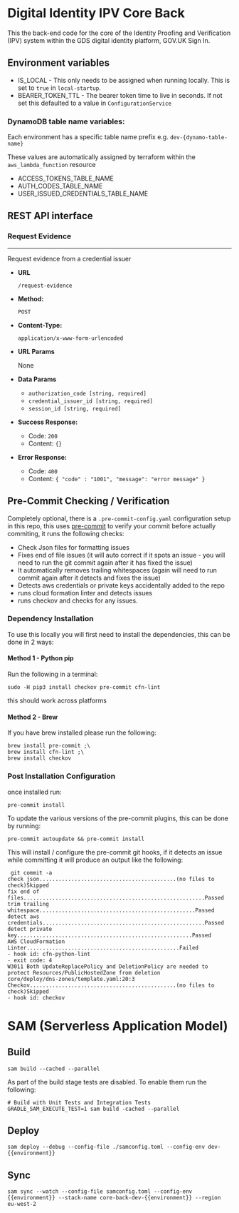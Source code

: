 # Digital Identity IPV Core Back

This the back-end code for the core of the Identity Proofing and Verification (IPV) system within the GDS digital identity platform, GOV.UK Sign In.

## Environment variables

* IS_LOCAL - This only needs to be assigned when running locally. This is set to `true` in `local-startup`.
* BEARER_TOKEN_TTL - The bearer token time to live in seconds. If not set this defaulted to a value in `ConfigurationService`
### DynamoDB table name variables:
Each environment has a specific table name prefix e.g. `dev-{dynamo-table-name}`

These values are automatically assigned by terraform within the `aws_lambda_function` resource
* ACCESS_TOKENS_TABLE_NAME
* AUTH_CODES_TABLE_NAME
* USER_ISSUED_CREDENTIALS_TABLE_NAME


## REST API interface

### Request Evidence
<hr/>
Request evidence from a credential issuer

* **URL**

  `/request-evidence`

* **Method:**

  `POST`

* **Content-Type:**

    `application/x-www-form-urlencoded`

* **URL Params**

   None

* **Data Params**

  * `authorization_code [string, required]`
  * `credential_issuer_id [string, required]`
  * `session_id [string, required]`


* **Success Response:**

  * Code: `200`
  * Content: `{}`

* **Error Response:**

  * Code: `400`
  * Content: `{ "code" : "1001", "message": "error message" }`



## Pre-Commit Checking / Verification

Completely optional, there is a `.pre-commit-config.yaml` configuration setup in this repo, this uses [pre-commit](https://pre-commit.com/) to verify your commit before actually commiting, it runs the following checks:

* Check Json files for formatting issues
* Fixes end of file issues (it will auto correct if it spots an issue - you will need to run the git commit again after it has fixed the issue)
* It automatically removes trailing whitespaces (again will need to run commit again after it detects and fixes the issue)
* Detects aws credentials or private keys accidentally added to the repo
* runs cloud formation linter and detects issues
* runs checkov and checks for any issues.


### Dependency Installation
To use this locally you will first need to install the dependencies, this can be done in 2 ways:

#### Method 1 - Python pip

Run the following in a terminal:

```
sudo -H pip3 install checkov pre-commit cfn-lint
```

this should work across platforms

#### Method 2 - Brew

If you have brew installed please run the following:

```
brew install pre-commit ;\
brew install cfn-lint ;\
brew install checkov
```

### Post Installation Configuration
once installed run:
```
pre-commit install
```

To update the various versions of the pre-commit plugins, this can be done by running:

```
pre-commit autoupdate && pre-commit install
```

This will install / configure the pre-commit git hooks,  if it detects an issue while committing it will produce an output like the following:

```
 git commit -a
check json...........................................(no files to check)Skipped
fix end of files.........................................................Passed
trim trailing whitespace.................................................Passed
detect aws credentials...................................................Passed
detect private key.......................................................Passed
AWS CloudFormation Linter................................................Failed
- hook id: cfn-python-lint
- exit code: 4
W3011 Both UpdateReplacePolicy and DeletionPolicy are needed to protect Resources/PublicHostedZone from deletion
core/deploy/dns-zones/template.yaml:20:3
Checkov..............................................(no files to check)Skipped
- hook id: checkov
```

# SAM (Serverless Application Model)

## Build
```
sam build --cached --parallel
```

As part of the build stage tests are disabled. To enable them run the following:
```
# Build with Unit Tests and Integration Tests
GRADLE_SAM_EXECUTE_TEST=1 sam build -cached --parallel
```

## Deploy
```
sam deploy --debug --config-file ./samconfig.toml --config-env dev-{{environment}}
```

## Sync
```
sam sync --watch --config-file samconfig.toml --config-env {{environment}} --stack-name core-back-dev-{{environment}} --region eu-west-2
```


